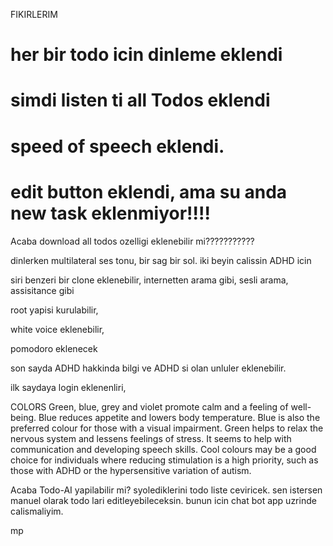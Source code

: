 FIKIRLERIM

# her bir todo icin dinleme eklendi

# simdi listen ti all Todos eklendi

# speed of speech eklendi.

# edit button eklendi, ama su anda new task eklenmiyor!!!!

Acaba download all todos ozelligi eklenebilir mi???????????

dinlerken multilateral ses tonu, bir sag bir sol. iki beyin calissin ADHD icin

siri benzeri bir clone eklenebilir, internetten arama gibi, sesli arama, assisitance gibi

root yapisi kurulabilir,

white voice eklenebilir,

pomodoro eklenecek

son sayda ADHD hakkinda bilgi ve ADHD si olan unluler eklenebilir.

ilk saydaya login eklenenliri,

COLORS
Green, blue, grey and violet promote calm and a feeling of well-being. Blue reduces appetite and lowers body temperature. Blue is also the preferred colour for those with a visual impairment. Green helps to relax the nervous system and lessens feelings of stress. It seems to help with communication and developing speech skills. Cool colours may be a good choice for individuals where reducing stimulation is a high priority, such as those with ADHD or the hypersensitive variation of autism.

Acaba Todo-AI yapilabilir mi? syolediklerini todo liste ceviricek. sen istersen manuel olarak todo lari editleyebileceksin. bunun icin chat bot app uzrinde calismaliyim.

mp
